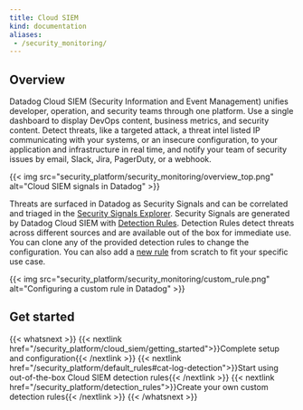 ```yaml
---
title: Cloud SIEM
kind: documentation
aliases:
 - /security_monitoring/
---
```


## Overview

Datadog Cloud SIEM (Security Information and Event Management) unifies developer, operation, and security teams through one platform. Use a single dashboard to display DevOps content, business metrics, and security content. Detect threats, like a targeted attack, a threat intel listed IP communicating with your systems, or an insecure configuration, to your application and infrastructure in real time, and notify your team of security issues by email, Slack, Jira, PagerDuty, or a webhook.

{{< img src="security_platform/security_monitoring/overview_top.png" alt="Cloud SIEM signals in Datadog" >}}

Threats are surfaced in Datadog as Security Signals and can be correlated and triaged in the [Security Signals Explorer][1]. Security Signals are generated by Datadog Cloud SIEM with [Detection Rules][2]. Detection Rules detect threats across different sources and are available out of the box for immediate use. You can clone any of the provided detection rules to change the configuration. You can also add a [new rule][3] from scratch to fit your specific use case.

{{< img src="security_platform/security_monitoring/custom_rule.png" alt="Configuring a custom rule in Datadog"  >}}

## Get started

{{< whatsnext >}}
  {{< nextlink href="/security_platform/cloud_siem/getting_started">}}Complete setup and configuration{{< /nextlink >}}
  {{< nextlink href="/security_platform/default_rules#cat-log-detection">}}Start using out-of-the-box Cloud SIEM detection rules{{< /nextlink >}}
  {{< nextlink href="/security_platform/detection_rules">}}Create your own custom detection rules{{< /nextlink >}}
{{< /whatsnext >}}

[1]: /security_platform/cloud_siem/security_home/
[2]: /security_platform/default_rules#cat-log-detection
[3]: /security_platform/detection_rules
